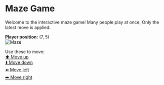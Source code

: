 # Maze Game  
Welcome to the interactive maze game! Many people play at once, Only the latest move is applied.

**Player position:** (7, 5)  
![Maze](https://github-maze-game.vercel.app/images/pos_7_5.png?t=1760701599886)

Use these to move:  
[⬆️ Move up](https://github-maze-game.vercel.app/move/7_5_w)  
[⬇️ Move down](https://github-maze-game.vercel.app/move/7_5_s)  
[⬅️ Move left](https://github-maze-game.vercel.app/move/7_5_a)  
[➡️ Move right](https://github-maze-game.vercel.app/move/7_5_d)

